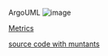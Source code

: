 ArgoUML
![image](https://raw.githubusercontent.com/test4cc/vamos2020/master/featureModel/FeatureAMP8.JPG)

 [Metrics](https://github.com/test4cc/vamos2020/blob/master/metrics/FeatureAMP8.csv)
 
 [source code with muntants](https://github.com/test4cc/vamos2020/tree/master/dataset_with_mutant/FeatureAMP8)
